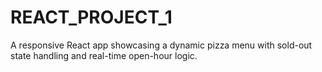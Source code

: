 # REACT_PROJECT_1
A responsive React app showcasing a dynamic pizza menu with sold-out state handling and real-time open-hour logic.
